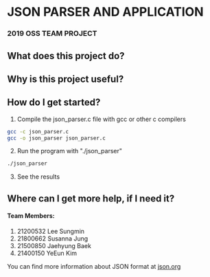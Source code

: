 # **JSON PARSER AND APPLICATION**  
### 2019 OSS TEAM PROJECT
  
## What does this project do?
## Why is this project useful?


## How do I get started?

1. Compile the json_parser.c file with gcc or other c compilers

```bash
gcc -c json_parser.c
gcc -o json_parser json_parser.c
```
  
2. Run the program with "./json_parser"
```bash
./json_parser
```

3. See the results

## Where can I get more help, if I need it?

#### Team Members:
1. 21200532 Lee Sungmin  
2. 21800662 Susanna Jung  
3. 21500850 Jaehyung Baek  
4. 21400150 YeEun Kim

You can find more information about JSON format at [json.org][1]

[1]: http://www.json.org/
